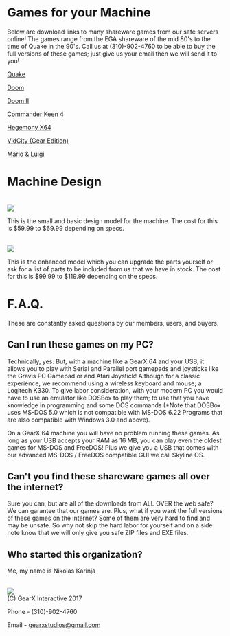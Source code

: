 # Games for your Machine
 Below are download links to many shareware games from our safe servers online! The games range from the EGA shareware of the mid 80's to the time of Quake in the 90's. Call us at (310)-902-4760 to be able to buy the full versions of these games; just give us your email then we will send it to you!
 
 [Quake](https://gearxstudios.github.io/GearX-Hub/)
 
 [Doom](https://gearxstudios.github.io/GearX-Hub/)
 
 [Doom II](https://gearxstudios.github.io/GearX-Hub/)
 
 [Commander Keen 4](https://gearxstudios.github.io/GearX-Hub/)
 
 [Hegemony X64](https://gearxstudios.github.io/GearX-Hub/)
 
 [VidCity (Gear Edition)](https://gearxstudios.github.io/GearX-Hub/)
 
 [Mario & Luigi](https://gearxstudios.github.io/GearX-Hub/)
 
# Machine Design

<br><img src="http://gearxstudios.github.io/GearX-Hub/design.jpeg"/><br>

This is the small and basic design model for the machine. The cost for this is $59.99 to $69.99 depending on specs.

<br><img src="http://gearxstudios.github.io/GearX-Hub/design2.JPG"/><br>

This is the enhanced model which you can upgrade the parts yourself or ask for a list of parts to be included from us that we have in stock. The cost for this is $99.99 to $119.99 depending on the specs.

# F.A.Q.
  These are constantly asked questions by our members, users, and buyers.
 
## Can I run these games on my PC? 
  Technically, yes. But, with a machine like a GearX 64 and your USB, it allows you to play with Serial and Parallel port gamepads and joysticks like the Gravis PC Gamepad or and Atari Joystick! Although for a classic experience, we recommend using a wireless keyboard and mouse; a Logitech K330. To give labor consideration, with your modern PC you would have to use an emulator like DOSBox to play them; to use that you have knowledge in programming and some DOS commands (*Note that DOSBox uses MS-DOS 5.0 which is not compatible with MS-DOS 6.22 Programs that are also compatible with Windows 3.0 and above). 
  
 On a GearX 64 machine you will have no problem running these games. As long as your USB accepts your RAM as 16 MB, you can play even the oldest games for MS-DOS and FreeDOS! Plus we give you a USB that comes with our advanced MS-DOS / FreeDOS compatible GUI we call Skyline OS.
 
## Can't you find these shareware games all over the internet?
 Sure you can, but are all of the downloads from ALL OVER the web safe? We can garantee that our games are. Plus, what if you want the full versions of these games on the internet? Some of them are very hard to find and may be unsafe. So why not skip the hard labor for yourself and on a side note know that we will only give you safe ZIP files and EXE files.
 
## Who started this organization?
 Me, my name is Nikolas Karinja

<br><img src="http://gearxstudios.github.io/GearX-Hub/LOGO.png"/><br>
(C) GearX Interactive 2017

Phone - (310)-902-4760

Email - gearxstudios@gmail.com
